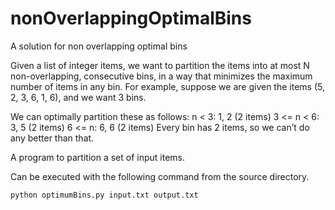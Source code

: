 # nonOverlappingOptimalBins
A solution for non overlapping optimal bins

Given a list of integer items, we want to partition the items into at most N
non-overlapping, consecutive bins, in a way that minimizes the maximum number
of items in any bin.
For example, suppose we are given the items (5, 2, 3, 6, 1, 6), and we want 3
bins. 

We can optimally partition these as follows:
n < 3: 1, 2 (2 items)
3 <= n < 6: 3, 5 (2 items)
6 <= n: 6, 6 (2 items)
Every bin has 2 items, so we can’t do any better than that.


A program to partition a set of input items.

Can be executed with the following command from the source directory.

`python optimumBins.py input.txt output.txt`





